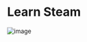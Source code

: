 # Learn Steam

![image](https://github.com/sahilrajput03/sahilrajput03/assets/31458531/938adfb4-36ca-4429-a6eb-06b124b73553)
